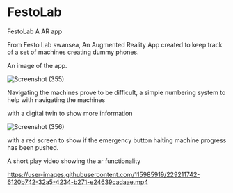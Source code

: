 # FestoLab
FestoLab 
A AR app 

From Festo Lab swansea, An Augmented Reality App created to keep track of a set of machines creating dummy phones.


An image of the app.

![Screenshot (355)](https://user-images.githubusercontent.com/115985919/229211464-3a1224a9-dcc1-49b1-9f9f-a78531865e31.png)

Navigating the machines prove to be difficult, a simple numbering system to help with navigating the machines


with a digital twin to show more information

![Screenshot (356)](https://user-images.githubusercontent.com/115985919/229211606-c351f4c1-fdbf-43bf-9067-52055a76124f.png)

with a red screen to show if the emergency button halting machine progress has been pushed.


A short play video showing the ar functionality

https://user-images.githubusercontent.com/115985919/229211742-6120b742-32a5-4234-b271-e24639cadaae.mp4

